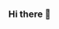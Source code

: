 ### Hi there 👋

<!--
**OVERGEEK15/OVERGEEK15** is a ✨ _special_ ✨ repository because its `README.md` (this file) appears on your GitHub profile.

Here are some ideas to get you started:

- 🔭 I’m currently working on Quick Ace & PYTRACK 
- 🌱 I’m currently learning Machine Learning, Assembly & Machine Codes
- 👯 I’m looking to collaborate on ...
- 🤔 I’m looking for help with PYTRACK 
- 💬 Ask me about anything 
- 📫 How to reach me: IG:@OverGeekReboiter15
- 😄 Pronouns: ...
- ⚡ Fun fact: ...
-->

